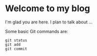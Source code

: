 # Welcome to my blog

I'm glad you are here. I plan to talk about ...

Some basic Git commands are:
```
git status
git add
git commit
```
